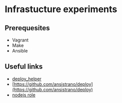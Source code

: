 # Infrastucture experiments

## Prerequesites

* Vagrant
* Make
* Ansible

## Useful links

* [deploy_helper](https://docs.ansible.com/ansible/latest/collections/community/general/deploy_helper_module.html)
* [https://github.com/ansistrano/deploy](https://github.com/ansistrano/deploy)
* [nodejs role](https://galaxy.ansible.com/geerlingguy/nodejs)
